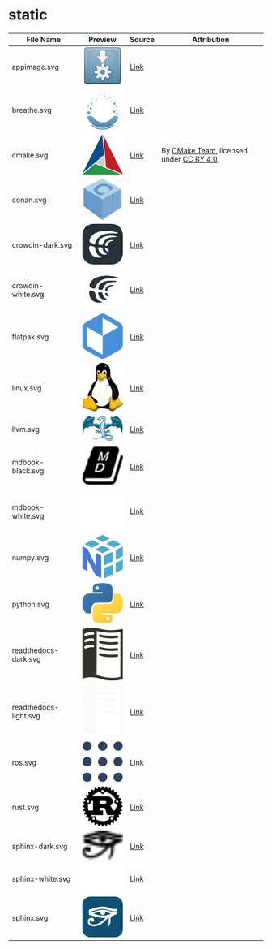 # static

<table align="center">
  <thead>
    <tr>
      <th rowspan="1" colspan="1" align="center" style="text-align: center; vertical-align: middle;">File Name</th>
      <th rowspan="1" colspan="1" align="center" style="text-align: center; vertical-align: middle;">Preview</th>
      <th rowspan="1" colspan="1" align="center" style="text-align: center; vertical-align: middle;">Source</th>
      <th rowspan="1" colspan="1" align="center" style="text-align: center; vertical-align: middle;">Attribution</th>
    </tr>
  </thead>
  <tbody>
    <tr>
      <td>appimage.svg</td>
      <td><img src="mark/appimage.svg" alt="appimage" width="100"/></td>
      <td><a href="https://github.com/AppImage/docs.appimage.org/blob/master/source/_static/img/appimage.svg">Link</a></td>
      <td></td>
    </tr>
    <tr>
      <td>breathe.svg</td>
      <td><img src="mark/breathe.svg" alt="breathe" width="100"/></td>
      <td><a href="https://github.com/breathe-doc/breathe/blob/main/documentation/source/_static/logo.svg">Link</a></td>
      <td></td>
    </tr>
    <tr>
      <td>cmake.svg</td>
      <td><img src="mark/cmake.svg" alt="cmake" width="100"/></td>
      <td><a href="https://commons.wikimedia.org/wiki/File:Cmake.svg">Link</a></td>
      <td>
        By <a href="https://cmake.org/">CMake Team</a>, licensed under <a href="https://creativecommons.org/licenses/by/4.0/">CC BY 4.0</a>.
      </td>
    </tr>
    <tr>
      <td>conan.svg</td>
      <td><img src="mark/conan.svg" alt="conan" width="100"/></td>
      <td><a href="https://www.svgrepo.com/svg/353596/conan-io/">Link</a></td>
      <td></td>
    </tr>
    <tr>
      <td>crowdin-dark.svg</td>
      <td><img src="mark/crowdin-dark.svg" alt="crowdin-dark" width="100"/></td>
      <td><a href="https://support.crowdin.com/using-logo/">Link</a></td>
      <td></td>
    </tr>
    <tr>
      <td>crowdin-white.svg</td>
      <td><img src="mark/crowdin-white.svg" alt="crowdin-white" width="100"/></td>
      <td><a href="https://support.crowdin.com/using-logo/">Link</a></td>
      <td></td>
    </tr>
    <tr>
      <td>flatpak.svg</td>
      <td><img src="mark/flatpak.svg" alt="flatpak" width="100"/></td>
      <td><a href="https://en.m.wikipedia.org/wiki/File:Flatpak_Logo.svg">Link</a></td>
      <td></td>
    </tr>
    <tr>
      <td>linux.svg</td>
      <td><img src="mark/linux.svg" alt="linux" width="100"/></td>
      <td><a href="https://en.m.wikipedia.org/wiki/File:Tux.svg">Link</a></td>
      <td></td>
    </tr>
    <tr>
      <td>llvm.svg</td>
      <td><img src="mark/llvm.svg" alt="llvm" width="100"/></td>
      <td><a href="https://techicons.dev/icons/llvm">Link</a></td>
      <td></td>
    </tr>
    <tr>
      <td>mdbook-black.svg</td>
      <td><img src="mark/mdbook-black.svg" alt="mdbook-black" width="100"/></td>
      <td><a href="https://icon-icons.com/icon/mdbook-logo/247757">Link</a></td>
      <td></td>
    </tr>
    <tr>
      <td>mdbook-white.svg</td>
      <td><img src="mark/mdbook-white.svg" alt="mdbook-white" width="100"/></td>
      <td><a href="https://icon-icons.com/icon/mdbook-logo/247757">Link</a></td>
      <td></td>
    </tr>
    <tr>
      <td>numpy.svg</td>
      <td><img src="mark/numpy.svg" alt="numpy" width="100"/></td>
      <td><a href="https://seeklogo.com/vector-logo/398690/numpy">Link</a></td>
      <td></td>
    </tr>
    <tr>
      <td>python.svg</td>
      <td><img src="mark/python.svg" alt="python" width="100"/></td>
      <td><a href="https://github.com/python/cpython/blob/main/PC/icons/logo.svg">Link</a></td>
      <td></td>
    </tr>
    <tr>
      <td>readthedocs-dark.svg</td>
      <td><img src="mark/readthedocs-dark.svg" alt="readthedocs-dark" width="100"/></td>
      <td><a href="https://brand-guidelines.readthedocs.org/branding.html">Link</a></td>
      <td></td>
    </tr>
    <tr>
      <td>readthedocs-light.svg</td>
      <td><img src="mark/readthedocs-light.svg" alt="readthedocs-light" width="100"/></td>
      <td><a href="https://brand-guidelines.readthedocs.org/branding.html">Link</a></td>
      <td></td>
    </tr>
    <tr>
      <td>ros.svg</td>
      <td><img src="mark/ros.svg" alt="ros" width="100"/></td>
      <td><a href="https://github.com/ros-infrastructure/artwork/blob/master/orgunits/ros.svg">Link</a></td>
      <td></td>
    </tr>
    <tr>
      <td>rust.svg</td>
      <td><img src="mark/rust.svg" alt="rust" width="100"/></td>
      <td><a href="https://github.com/rust-lang/rust-artwork/blob/master/logo/rust-logo-blk.svg">Link</a></td>
      <td></td>
    </tr>
    <tr>
      <td>sphinx-dark.svg</td>
      <td><img src="mark/sphinx-dark.svg" alt="sphinx-dark" width="100"/></td>
      <td><a href="https://github.com/sphinx-doc/sphinx/blob/master/doc/_themes/sphinx13/static/sphinx-logo.svg">Link</a></td>
      <td></td>
    </tr>
    <tr>
      <td>sphinx-white.svg</td>
      <td><img src="mark/sphinx-white.svg" alt="sphinx-white" width="100"/></td>
      <td><a href="https://github.com/sphinx-doc/sphinx/blob/master/doc/_themes/sphinx13/static/sphinx-logo.svg">Link</a></td>
      <td></td>
    </tr>
    <tr>
      <td>sphinx.svg</td>
      <td><img src="mark/sphinx.svg" alt="sphinx" width="100"/></td>
      <td><a href="https://github.com/sphinx-doc/sphinx/blob/master/doc/_themes/sphinx13/static/sphinx-logo.svg">Link</a></td>
      <td></td>
    </tr>
  </tbody>
</table>
